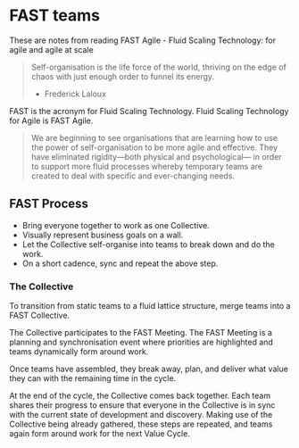 # FAST teams

These are notes from reading FAST Agile - Fluid Scaling Technology: for agile and agile at scale

> Self-organisation is the life force of the world, thriving on the edge of chaos with just enough order to funnel its energy.
>
> - Frederick Laloux

FAST is the acronym for Fluid Scaling Technology.
Fluid Scaling Technology for Agile is FAST Agile.

> We are beginning to see organisations that are learning how to use the power of self-organisation to be more agile and effective.
> They have eliminated rigidity—both physical and psychological— in order to support more fluid processes
> whereby temporary teams are created
> to deal with specific and ever-changing needs.

## FAST Process

- Bring everyone together to work as one Collective.
- Visually represent business goals on a wall.
- Let the Collective self-organise into teams to break down and do the work.
- On a short cadence, sync and repeat the above step.

### The Collective

To transition from static teams to a fluid lattice structure, merge teams into a FAST Collective.

The Collective participates to the FAST Meeting.
The FAST Meeting is a planning and synchronisation event where priorities are highlighted and teams dynamically form around work.

Once teams have assembled, they break away, plan, and deliver what value they can with the remaining time in the cycle.

At the end of the cycle, the Collective comes back together. Each team shares their progress to ensure that everyone in the Collective is in sync with the current state of development and discovery. Making use of the Collective being already gathered, these steps are repeated, and teams again form around work for the next Value Cycle.


